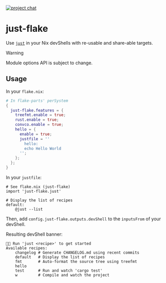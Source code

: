 [![project chat](https://img.shields.io/badge/zulip-join_chat-brightgreen.svg)](https://nixos.zulipchat.com/#narrow/stream/413950-nix)

# just-flake

Use [`just`](https://just.systems/) in your Nix devShells with re-usable and share-able targets.

> [!WARNING] 
> Module options API is subject to change.


## Usage

In your `flake.nix`:

```nix
# In flake-parts' perSystem
{
  just-flake.features = {
    treefmt.enable = true;
    rust.enable = true;
    convco.enable = true;
    hello = {
      enable = true;
      justfile = ''
        hello:
        echo Hello World
      '';
    };
  };
}
```

In your `justfile`:

```just
# See flake.nix (just-flake)
import 'just-flake.just'

# Display the list of recipes
default:
    @just --list
```

Then, add `config.just-flake.outputs.devShell` to the `inputsFrom` of your devShell.

Resulting devShell banner:

```
🍎🍎 Run 'just <recipe>' to get started
Available recipes:
    changelog # Generate CHANGELOG.md using recent commits
    default   # Display the list of recipes
    fmt       # Auto-format the source tree using treefmt
    hello
    test      # Run and watch 'cargo test'
    w         # Compile and watch the project
```
